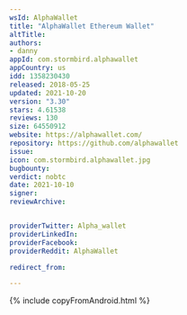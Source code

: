 ```yaml
---
wsId: AlphaWallet
title: "AlphaWallet Ethereum Wallet"
altTitle: 
authors:
- danny
appId: com.stormbird.alphawallet
appCountry: us
idd: 1358230430
released: 2018-05-25
updated: 2021-10-20
version: "3.30"
stars: 4.61538
reviews: 130
size: 64550912
website: https://alphawallet.com/
repository: https://github.com/alphawallet
issue: 
icon: com.stormbird.alphawallet.jpg
bugbounty: 
verdict: nobtc
date: 2021-10-10
signer: 
reviewArchive:


providerTwitter: Alpha_wallet
providerLinkedIn: 
providerFacebook: 
providerReddit: AlphaWallet

redirect_from:

---
```


{% include copyFromAndroid.html %}
